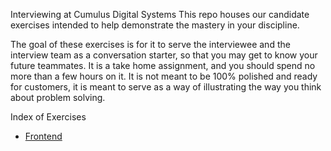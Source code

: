 Interviewing at Cumulus Digital Systems
This repo houses our candidate exercises intended to help demonstrate the mastery in your discipline.

The goal of these exercises is for it to serve the interviewee and the interview team as a conversation starter, so that you may get to know your future teammates. 
It is a take home assignment, and you should spend no more than a few hours on it. It is not meant to be 100% polished and ready for customers, it is meant to serve as a way of illustrating the way you think about problem solving.

Index of Exercises
- [Frontend](./frontend)
